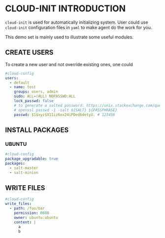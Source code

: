 # CLOUD-INIT INTRODUCTION

`cloud-init` is used for automatically initializing system. User could use `cloud-init` configuration files in `yaml` to make agent do the work for you.

This demo set is mainly used to illustrate some useful modules.

## CREATE USERS

To create a new user and not override existing ones, one could

```yaml
#cloud-config
users:
  - default
  - name: test
    groups: users, admin
    sudo: ALL=(ALL) NOPASSWD:ALL
    lock_passwd: false
    # to generate a salted password: https://unix.stackexchange.com/questions/81240/manually-generate-password-for-etc-shadow
    # openssl passwd -1 -salt ${SALT} ${PASSPHRASE}
    passwd: $1$xyz$X11iz6ox24iPDed6detyU. # 123456
```

## INSTALL PACKAGES

### UBUNTU

```yaml
#cloud-config
package_upgradable: true
packages:
  - salt-master
  - salt-minion
```

## WRITE FILES

```yaml
#cloud-config
write_files:
  - path: /foo/bar
    permission: 0600
    owner: ubuntu:ubuntu
    content: |
      a
      b
```
